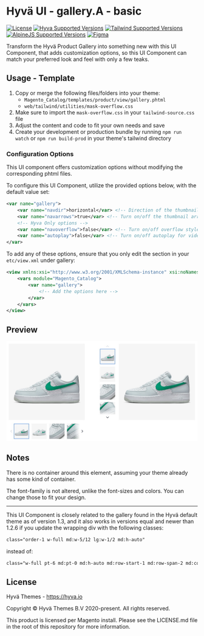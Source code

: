 # Hyvä UI - gallery.A - basic

[![License]](../../../LICENSE.md)
[![Hyva Supported Versions]](https://docs.hyva.io/hyva-ui-library/getting-started.html)
[![Tailwind Supported Versions]](https://tailwindcss.com/)
[![AlpineJS Supported Versions]](https://alpinejs.dev/)
[![Figma]](https://www.figma.com/@hyva)

Transform the Hyvä Product Gallery into something new with this UI Component,
that adds customization options,
so this UI Component can match your preferred look and feel with only a few teaks.

## Usage - Template

1. Copy or merge the following files/folders into your theme:
   * `Magento_Catalog/templates/product/view/gallery.phtml`
   * `web/tailwind/utilities/mask-overflow.css`
2. Make sure to import the `mask-overflow.css` in your `tailwind-source.css` file 
3. Adjust the content and code to fit your own needs and save
4. Create your development or production bundle by running `npm run watch` or `npm run build-prod` in your
   theme's tailwind directory

### Configuration Options

This UI component offers customization options without modifying the corresponding phtml files.

To configure this UI Component,
utilize the provided options below, with the default value set:

```xml
<var name="gallery">
    <var name="navdir">horizontal</var> <!-- Direction of the thumbnails (horizontal/vertical) -->
    <var name="navarrows">true</var> <!-- Turn on/off the thumbnail arrows (true/false) -->
    <!-- Hyva Only options -->
    <var name="navoverflow">false</var> <!-- Turn on/off overflow style (true/false) -->
    <var name="autoplay">false</var> <!-- Turn on/off autoplay for videos (true/false) -->
</var>
```

To add any of these options, ensure that you only edit the section in your `etc/view.xml` under gallery:

```xml
<view xmlns:xsi="http://www.w3.org/2001/XMLSchema-instance" xsi:noNamespaceSchemaLocation="urn:magento:framework:Config/etc/view.xsd">
    <vars module="Magento_Catalog">
        <var name="gallery">
            <!-- Add the options here -->
        </var>
    </vars>
</view>
```

## Preview

![Preview of the Product Gallery A](./media/A-basic.jpg)

## Notes

There is no container around this element, assuming your theme already has some kind of container.

The font-family is not altered, unlike the font-sizes and colors. You can change those to fit your design.

---

This UI Component is closely related to the gallery found in the Hyvä default theme as of version 1.3,
and it also works in versions equal and newer than 1.2.6 if you update the wrapping div with the following classes:

```html
class="order-1 w-full md:w-5/12 lg:w-1/2 md:h-auto"
```

instead of:

```html
class="w-full pt-6 md:pt-0 md:h-auto md:row-start-1 md:row-span-2 md:col-start-1"
```

## License

Hyvä Themes - https://hyva.io

Copyright © Hyvä Themes B.V 2020-present. All rights reserved.

This product is licensed per Magento install. Please see the LICENSE.md file in the root of this repository for more
information.

[License]: https://img.shields.io/badge/License-004d32?style=for-the-badge "Link to Hyvä License"
[Figma]: https://img.shields.io/badge/Figma-gray?style=for-the-badge&logo=Figma "Link to Figma"

[Hyva Supported Versions]: https://img.shields.io/badge/Hyv%C3%A4-1.3-0A23B9?style=for-the-badge&labelColor=0A144B "Hyvä Supported Versions"
[Tailwind Supported Versions]: https://img.shields.io/badge/Tailwind-3-06B6D4?style=for-the-badge&logo=TailwindCSS "Tailwind Supported Versions"
[AlpineJS Supported Versions]: https://img.shields.io/badge/AlpineJS-3-8BC0D0?style=for-the-badge&logo=alpine.js "AlpineJS Supported Versions"
